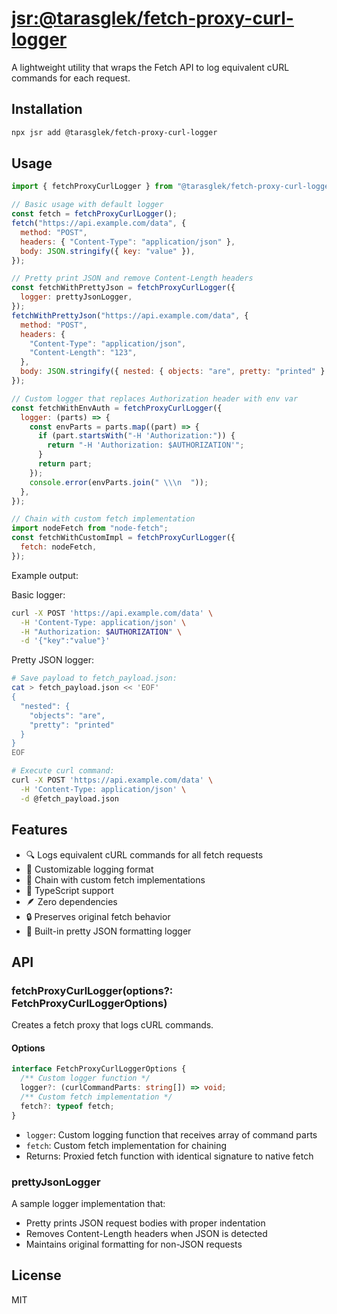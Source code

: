 # [jsr:@tarasglek/fetch-proxy-curl-logger](https://jsr.io/@tarasglek/fetch-proxy-curl-logger)

A lightweight utility that wraps the Fetch API to log equivalent cURL commands
for each request.

## Installation

```bash
npx jsr add @tarasglek/fetch-proxy-curl-logger
```

## Usage

```js
import { fetchProxyCurlLogger } from "@tarasglek/fetch-proxy-curl-logger";

// Basic usage with default logger
const fetch = fetchProxyCurlLogger();
fetch("https://api.example.com/data", {
  method: "POST",
  headers: { "Content-Type": "application/json" },
  body: JSON.stringify({ key: "value" }),
});

// Pretty print JSON and remove Content-Length headers
const fetchWithPrettyJson = fetchProxyCurlLogger({
  logger: prettyJsonLogger,
});
fetchWithPrettyJson("https://api.example.com/data", {
  method: "POST",
  headers: {
    "Content-Type": "application/json",
    "Content-Length": "123",
  },
  body: JSON.stringify({ nested: { objects: "are", pretty: "printed" } }),
});

// Custom logger that replaces Authorization header with env var
const fetchWithEnvAuth = fetchProxyCurlLogger({
  logger: (parts) => {
    const envParts = parts.map((part) => {
      if (part.startsWith("-H 'Authorization:")) {
        return "-H 'Authorization: $AUTHORIZATION'";
      }
      return part;
    });
    console.error(envParts.join(" \\\n  "));
  },
});

// Chain with custom fetch implementation
import nodeFetch from "node-fetch";
const fetchWithCustomImpl = fetchProxyCurlLogger({
  fetch: nodeFetch,
});
```

Example output:

Basic logger:

```bash
curl -X POST 'https://api.example.com/data' \
  -H 'Content-Type: application/json' \
  -H "Authorization: $AUTHORIZATION" \
  -d '{"key":"value"}'
```

Pretty JSON logger:

```bash
# Save payload to fetch_payload.json:
cat > fetch_payload.json << 'EOF'
{
  "nested": {
    "objects": "are",
    "pretty": "printed"
  }
}
EOF

# Execute curl command:
curl -X POST 'https://api.example.com/data' \
  -H 'Content-Type: application/json' \
  -d @fetch_payload.json
```

## Features

- 🔍 Logs equivalent cURL commands for all fetch requests
- 🎨 Customizable logging format
- 🔗 Chain with custom fetch implementations
- 📝 TypeScript support
- 🪶 Zero dependencies
- 🔒 Preserves original fetch behavior
- 🎯 Built-in pretty JSON formatting logger

## API

### fetchProxyCurlLogger(options?: FetchProxyCurlLoggerOptions)

Creates a fetch proxy that logs cURL commands.

#### Options

```typescript
interface FetchProxyCurlLoggerOptions {
  /** Custom logger function */
  logger?: (curlCommandParts: string[]) => void;
  /** Custom fetch implementation */
  fetch?: typeof fetch;
}
```

- `logger`: Custom logging function that receives array of command parts
- `fetch`: Custom fetch implementation for chaining
- Returns: Proxied fetch function with identical signature to native fetch

### prettyJsonLogger

A sample logger implementation that:

- Pretty prints JSON request bodies with proper indentation
- Removes Content-Length headers when JSON is detected
- Maintains original formatting for non-JSON requests

## License

MIT
